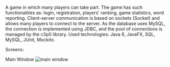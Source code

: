 A game in which many players can take part. The game has such functionalities as: login, registration, players' ranking, game statistics, word reporting. Client-server communication is based on sockets (Socket) and allows many players to connect to the server. As the database uses MySQL, the connection is implemented using JDBC, and the pool of connections is managed by the c3p0 library.
Used technologies: Java 8, JavaFX, SQL, MySQL, JUnit, Mockito.

Screens:

Main Window
![main window](https://user-images.githubusercontent.com/30231053/43593033-284a8dc6-9677-11e8-9662-a0e64113077a.png)